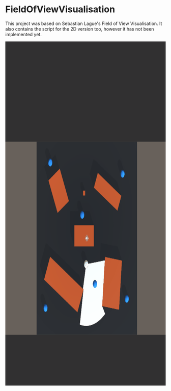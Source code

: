 # FieldOfViewVisualisation
This project was based on Sebastian Lague's Field of View Visualisation. It also contains the script for the 2D version too, however it has not been implemented yet.

<p><img align= "left" src="https://github.com/premvarijakzhan/FieldOfViewVisualisation/blob/main/fow.gif" width="1920 " height="1080" /></p>
